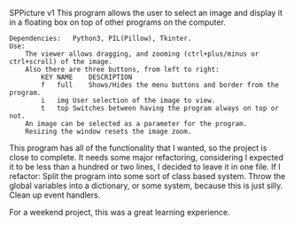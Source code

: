SPPicture v1
This program allows the user to select an image and display it in a floating box on top of 
	other programs on the computer.
~~~~~~~~~~~~~~~~~~~~~~~~~~~~~~~~~~~~~~~~~~~~~~~~~~~~~~~~~~~~~~~~~~~~~~~~~~~~~~~~~~~~~~~~~~~~~~~~~
Dependencies:	Python3, PIL(Pillow), Tkinter.
Use:
	The viewer allows dragging, and zooming (ctrl+plus/minus or ctrl+scroll) of the image.
	Also there are three buttons, from left to right:
		KEY	NAME	DESCRIPTION	
		f	full 	Shows/Hides the menu buttons and border from the program.
		i	img	User selection of the image to view.
		t	top	Switches between having the program always on top or not.
	An image can be selected as a parameter for the program.
	Resizing the window resets the image zoom.
~~~~~~~~~~~~~~~~~~~~~~~~~~~~~~~~~~~~~~~~~~~~~~~~~~~~~~~~~~~~~~~~~~~~~~~~~~~~~~~~~~~~~~~~~~~~~~~~~
This program has all of the functionality that I wanted, so the project is close to complete.
It needs some major refactoring, considering I expected it to be less than a hundred or two lines,
 I decided to leave it in one file.
If I refactor:
	Split the program into some sort of class based system.
	Throw the global variables into a dictionary, or some system, because this is just silly.
	Clean up event handlers.


For a weekend project, this was a great learning experience.
